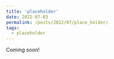 ```yaml
---
title: 'placeholder'
date: 2022-07-03
permalink: /posts/2022/07/place_holder/
tags:
  - placeholder
---
```


Coming soon!